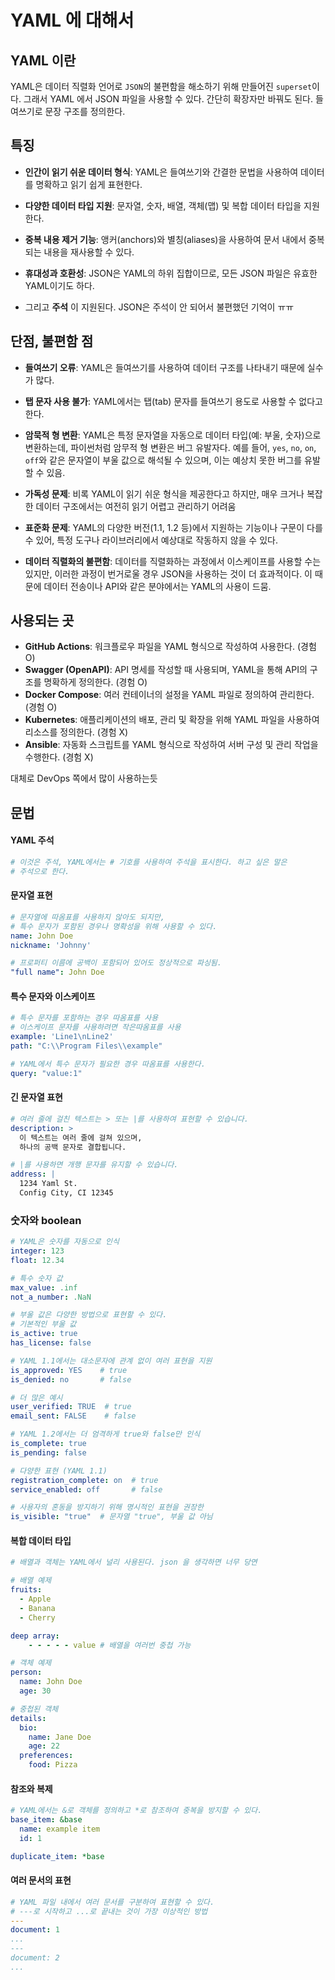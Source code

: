 # YAML 에 대해서



## YAML 이란

YAML은 데이터 직렬화 언어로 `JSON`의 불편함을 해소하기 위해 만들어진 `superset`이다. 그래서 YAML 에서 JSON 파일을 사용할 수 있다. 간단히 확장자만 바꿔도 된다. 들여쓰기로 문장 구조를 정의한다.



## 특징

- **인간이 읽기 쉬운 데이터 형식**: YAML은 들여쓰기와 간결한 문법을 사용하여 데이터를 명확하고 읽기 쉽게 표현한다.

- **다양한 데이터 타입 지원**: 문자열, 숫자, 배열, 객체(맵) 및 복합 데이터 타입을 지원한다.

- **중복 내용 제거 기능**: 앵커(anchors)와 별칭(aliases)을 사용하여 문서 내에서 중복되는 내용을 재사용할 수 있다.

- **휴대성과 호환성**: JSON은 YAML의 하위 집합이므로, 모든 JSON 파일은 유효한 YAML이기도 하다.

- 그리고 **주석** 이 지원된다. JSON은 주석이 안 되어서 불편했던 기억이 ㅠㅠ



## 단점, 불편함 점

- **들여쓰기 오류**: YAML은 들여쓰기를 사용하여 데이터 구조를 나타내기 때문에 실수가 많다. 

- **탭 문자 사용 불가**: YAML에서는 탭(tab) 문자를 들여쓰기 용도로 사용할 수 없다고 한다.

- **암묵적 형 변환**: YAML은 특정 문자열을 자동으로 데이터 타입(예: 부울, 숫자)으로 변환하는데, 파이썬처럼 암무적 형 변환은 버그 유발자다. 예를 들어, `yes`, `no`, `on`, `off`와 같은 문자열이 부울 값으로 해석될 수 있으며, 이는 예상치 못한 버그를 유발할 수 있음.

- **가독성 문제**: 비록 YAML이 읽기 쉬운 형식을 제공한다고 하지만, 매우 크거나 복잡한 데이터 구조에서는 여전히 읽기 어렵고 관리하기 어려움

- **표준화 문제**: YAML의 다양한 버전(1.1, 1.2 등)에서 지원하는 기능이나 구문이 다를 수 있어, 특정 도구나 라이브러리에서 예상대로 작동하지 않을 수 있다.

- **데이터 직렬화의 불편함**: 데이터를 직렬화하는 과정에서 이스케이프를 사용할 수는 있지만, 이러한 과정이 번거로울 경우 JSON을 사용하는 것이 더 효과적이다. 이 때문에 데이터 전송이나 API와 같은 분야에서는 YAML의 사용이 드뭄.

## 사용되는 곳

- **GitHub Actions**: 워크플로우 파일을 YAML 형식으로 작성하여 사용한다. (경험 O)
- **Swagger (OpenAPI)**: API 명세를 작성할 때 사용되며, YAML을 통해 API의 구조를 명확하게 정의한다. (경험 O)
- **Docker Compose**: 여러 컨테이너의 설정을 YAML 파일로 정의하여 관리한다. (경험 O)
- **Kubernetes**: 애플리케이션의 배포, 관리 및 확장을 위해 YAML 파일을 사용하여 리소스를 정의한다. (경험 X)
- **Ansible**: 자동화 스크립트를 YAML 형식으로 작성하여 서버 구성 및 관리 작업을 수행한다. (경험 X)

대체로 DevOps 쪽에서 많이 사용하는듯



## 문법

#### YAML 주석

```yaml
# 이것은 주석, YAML에서는 # 기호를 사용하여 주석을 표시한다. 하고 싶은 말은
# 주석으로 한다.
```

#### 문자열 표현

```yaml
# 문자열에 따옴표를 사용하지 않아도 되지만, 
# 특수 문자가 포함된 경우나 명확성을 위해 사용할 수 있다.
name: John Doe
nickname: 'Johnny'

# 프로퍼티 이름에 공백이 포함되어 있어도 정상적으로 파싱됨.
"full name": John Doe
```

#### 특수 문자와 이스케이프

```yaml
# 특수 문자를 포함하는 경우 따옴표를 사용 
# 이스케이프 문자를 사용하려면 작은따옴표를 사용
example: 'Line1\nLine2'
path: "C:\\Program Files\\example"

# YAML에서 특수 문자가 필요한 경우 따옴표를 사용한다.
query: "value:1"
```

#### 긴 문자열 표현

```yaml
# 여러 줄에 걸친 텍스트는 > 또는 |를 사용하여 표현할 수 있습니다.
description: >
  이 텍스트는 여러 줄에 걸쳐 있으며,
  하나의 공백 문자로 결합됩니다.

# |를 사용하면 개행 문자를 유지할 수 있습니다.
address: |
  1234 Yaml St.
  Config City, CI 12345

```

### 숫자와 boolean

```yaml
# YAML은 숫자를 자동으로 인식
integer: 123
float: 12.34

# 특수 숫자 값
max_value: .inf
not_a_number: .NaN

# 부울 값은 다양한 방법으로 표현할 수 있다.
# 기본적인 부울 값
is_active: true
has_license: false

# YAML 1.1에서는 대소문자에 관계 없이 여러 표현을 지원
is_approved: YES    # true
is_denied: no       # false

# 더 많은 예시
user_verified: TRUE  # true
email_sent: FALSE    # false

# YAML 1.2에서는 더 엄격하게 true와 false만 인식
is_complete: true
is_pending: false

# 다양한 표현 (YAML 1.1)
registration_complete: on  # true
service_enabled: off       # false

# 사용자의 혼동을 방지하기 위해 명시적인 표현을 권장한
is_visible: "true"  # 문자열 "true", 부울 값 아님


```

#### 복합 데이터 타입

```yaml
# 배열과 객체는 YAML에서 널리 사용된다. json 을 생각하면 너무 당연

# 배열 예제
fruits:
  - Apple
  - Banana
  - Cherry

deep array:
    - - - - - value # 배열을 여러번 중첩 가능

# 객체 예제
person:
  name: John Doe
  age: 30

# 중첩된 객체
details:
  bio:
    name: Jane Doe
    age: 22
  preferences:
    food: Pizza


```

#### 참조와 복제

```yaml
# YAML에서는 &로 객체를 정의하고 *로 참조하여 중복을 방지할 수 있다.
base_item: &base
  name: example item
  id: 1

duplicate_item: *base


```

#### 여러 문서의 표현

```yaml
# YAML 파일 내에서 여러 문서를 구분하여 표현할 수 있다.
# ---로 시작하고 ...로 끝내는 것이 가장 이상적인 방법
---
document: 1
...
---
document: 2
...


```


